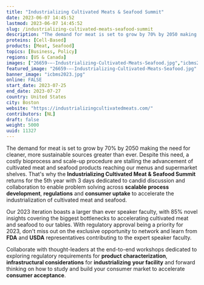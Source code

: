 ```yaml
---
title: "Industrializing Cultivated Meats & Seafood Summit"
date: 2023-06-07 14:45:52
lastmod: 2023-06-07 14:45:52
slug: /industrializing-cultivated-meats-seafood-summit
description: "The demand for meat is set to grow by 70% by 2050 making the need for cleaner, more sustainable sources greater than ever. Despite this need, a costly bioprocess and scale-up procedure are stalling the advancement of cultivated meat and seafood products reaching our menus and supermarket shelves."
proteins: [Cell-Based]
products: [Meat, Seafood]
topics: [Business, Policy]
regions: [US & Canada]
images: ["26659-–-Industrializing-Cultivated-Meats-Seafood.jpg","icbms2023.jpg"]
featured_image: "26659-–-Industrializing-Cultivated-Meats-Seafood.jpg"
banner_image: "icbms2023.jpg"
online: FALSE
start_date: 2023-07-25
end_date: 2023-07-27
country: United States
city: Boston
website: "https://industrializingcultivatedmeats.com/"
contributors: [NL]
draft: false
weight: 5000
uuid: 11327
---
```

The demand for meat is set to grow by 70% by 2050 making the need for
cleaner, more sustainable sources greater than ever. Despite this need,
a costly bioprocess and scale-up procedure are stalling the advancement
of cultivated meat and seafood products reaching our menus and
supermarket shelves. That's why the **Industrializing Cultivated Meat &
Seafood Summit** returns for the 5th year with 3 days dedicated to
candid discussion and collaboration to enable problem solving across
**scalable process development**, **regulations** and **consumer
uptake** to accelerate the industrialization of cultivated meat and
seafood.

Our 2023 iteration boasts a larger than ever speaker faculty, with 85%
novel insights covering the biggest bottlenecks to accelerating
cultivated meat and seafood to our tables. With regulatory approval
being a priority for 2023, don't miss out on the exclusive opportunity
to network and learn from **FDA** and **USDA** representatives
contributing to the expert speaker faculty.

Collaborate with thought-leaders at the end-to-end workshops dedicated
to exploring regulatory requirements for **product**
**characterization**, **infrastructural considerations** for
**industrializing** **your facility** and forward thinking on how to
study and build your consumer market to accelerate **consumer
acceptance**.
